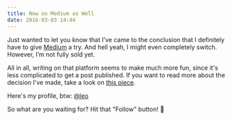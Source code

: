 ```yaml
---
title: Now on Medium as Well
date: 2016-03-03 14:44
---
```


Just wanted to let you know that I’ve came to the conclusion that I definitely have to give [Medium](https://medium.com) a try. And hell yeah, I might even completely switch. However, I’m not fully sold yet.

All in all, writing on that platform seems to make much more fun, since it's less complicated to get a post published. If you want to read more about the decision I've made, take a look on [this piece](https://medium.com/@leo/jekyll-medium-41a058ac2c91).

Here's my profile, btw: [@leo](https://medium.com/@leo)

So what are you waiting for? Hit that "Follow" button! 👊
